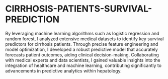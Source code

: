 # CIRRHOSIS-PATIENTS-SURVIVAL-PREDICTION
By leveraging machine learning algorithms such as logistic regression and random forest, I analyzed extensive medical 
datasets to identify key survival predictors for cirrhosis patients.
Through precise feature engineering and model optimization, I developed a robust predictive model that accurately 
forecasts patient outcomes, aiding clinical decision-making. Collaborating with medical experts and data scientists, I 
gained valuable insights into the integration of healthcare and machine learning, contributing significantly to 
advancements in predictive analytics within hepatology.
